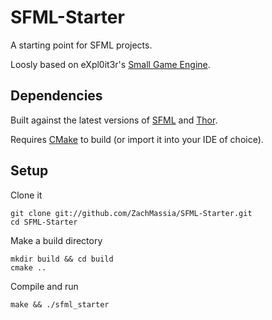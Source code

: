 SFML-Starter
============

A starting point for SFML projects.

Loosly based on eXpl0it3r's [Small Game Engine][sge-git].


Dependencies
------------
Built against the latest versions of [SFML][sfml-git] and [Thor][thor-git].

Requires [CMake][cmake-home] to build (or import it into your IDE of choice).


Setup
-----
Clone it
```
git clone git://github.com/ZachMassia/SFML-Starter.git
cd SFML-Starter
```

Make a build directory
```
mkdir build && cd build
cmake ..
```

Compile and run
```
make && ./sfml_starter
```

[cmake-home]: http://www.cmake.org/
[sfml-git]: http://github.com/LaurentGomila/SFML
[thor-git]: http://github.com/Bromeon/Thor
[sge-git]: https://github.com/eXpl0it3r/SmallGameEngine
